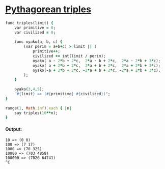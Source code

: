 [1]: http://rosettacode.org/wiki/Pythagorean_triples

# [Pythagorean triples][1]

```ruby
func triples(limit) {
    var primitive = 0;
    var civilized = 0;
 
    func oyako(a, b, c) {
        (var perim = a+b+c) > limit || (
            primitive++;
            civilized += int(limit / perim);
            oyako( a - 2*b + 2*c,  2*a - b + 2*c,  2*a - 2*b + 3*c);
            oyako( a + 2*b + 2*c,  2*a + b + 2*c,  2*a + 2*b + 3*c);
            oyako(-a + 2*b + 2*c, -2*a + b + 2*c, -2*a + 2*b + 3*c);
        );
    }
 
    oyako(3,4,5);
    "#{limit} => (#{primitive} #{civilized})";
}
 
range(1, Math.inf).each { |n|
    say triples(10**n);
}
```

#### Output:
```
10 => (0 0)
100 => (7 17)
1000 => (70 325)
10000 => (703 4858)
100000 => (7026 64741)
^C
```